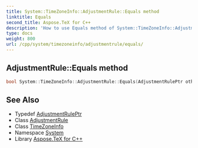 ```yaml
---
title: System::TimeZoneInfo::AdjustmentRule::Equals method
linktitle: Equals
second_title: Aspose.TeX for C++
description: 'How to use Equals method of System::TimeZoneInfo::AdjustmentRule class in C++.'
type: docs
weight: 800
url: /cpp/system/timezoneinfo/adjustmentrule/equals/
---
```

## AdjustmentRule::Equals method




```cpp
bool System::TimeZoneInfo::AdjustmentRule::Equals(AdjustmentRulePtr other) override
```

## See Also

* Typedef [AdjustmentRulePtr](../../adjustmentruleptr/)
* Class [AdjustmentRule](../)
* Class [TimeZoneInfo](../../)
* Namespace [System](../../../)
* Library [Aspose.TeX for C++](../../../../)
